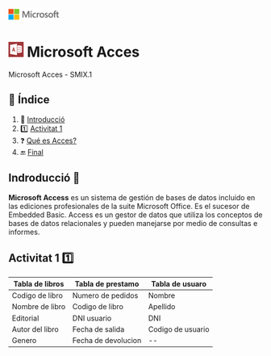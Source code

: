 ![image](img/logo.png)
# ![image](img/Appp.png) Microsoft Acces

Microsoft Acces - SMIX.1

## 📖 Índice			
1. :bookmark_tabs: [Introducció](#id1)  
2. :one: [Activitat 1](#id2)  
3. :question: [ Qué es Acces?](#id3) 
4. :end: [Final](#id500)
<div id='id1' />  

## Indroducció :bookmark_tabs:

**Microsoft Access** es un sistema de gestión de bases de datos incluido en las ediciones profesionales de la suite Microsoft Office. Es el sucesor de Embedded Basic. Access es un gestor de datos que utiliza los conceptos de bases de datos relacionales y pueden manejarse por medio de consultas e informes.

<div id='id2' />

## Activitat 1 :one:

| Tabla de libros | Tabla de prestamo | Tabla de usuaro |
| ----------- | ----------- | ----------- |
| Codigo de libro | Numero de pedidos | Nombre |
| Nombre de libro | Codigo de libro | Apellido |
| Editorial | DNI usuario | DNI |
| Autor del libro | Fecha de salida | Codigo de usuario |
| Genero | Fecha de devolucion | -- |










<div id='id500' />
